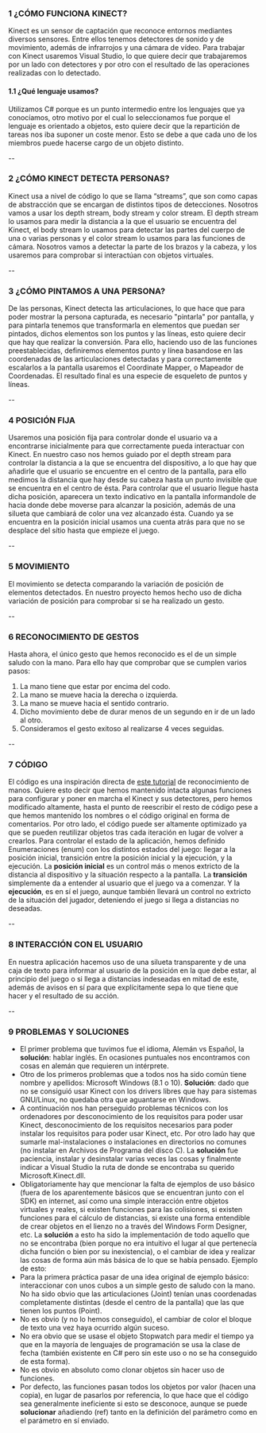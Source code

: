 ### 1 ¿CÓMO FUNCIONA KINECT?
Kinect es un sensor de captación que reconoce entornos mediantes diversos sensores. Entre ellos tenemos detectores de sonido y de movimiento, además de infrarrojos y una cámara de vídeo.
Para trabajar con Kinect usaremos Visual Studio, lo que quiere decir que trabajaremos por un lado con detectores y por otro con el resultado de las operaciones realizadas con lo detectado. 


#### 1.1 ¿Qué lenguaje usamos?
Utilizamos C# porque es un punto intermedio entre los lenguajes que ya conocíamos, otro motivo por el cual lo seleccionamos fue porque el lenguaje es orientado a objetos, esto quiere decir que la repartición de tareas nos iba suponer un coste menor. Esto se debe a que cada uno de los miembros puede hacerse cargo de un objeto distinto. 

--
### 2 ¿CÓMO KINECT DETECTA PERSONAS?
Kinect usa a nivel de código lo que se llama “streams”, que son como capas de abstracción que se encargan de distintos tipos de detecciones. Nosotros vamos a usar los depth stream, body stream y color stream. El depth stream lo usamos para medir la distancia a la que el usuario se encuentra del Kinect, el body stream lo usamos para detectar las partes del cuerpo de una o varias personas y el color stream lo usamos para las funciones de cámara. 
Nosotros vamos a detectar la parte de los brazos y la cabeza, y los usaremos para comprobar si interactúan con objetos virtuales. 

--
### 3 ¿CÓMO PINTAMOS A UNA PERSONA?
De las personas, Kinect detecta las articulaciones, lo que hace que para poder mostrar la persona capturada, es necesario "pintarla" por pantalla, y para pintarla tenemos que transformarla en elementos que puedan ser pintados, dichos elementos son los puntos y las líneas, esto quiere decir que hay que realizar la conversión. Para ello, haciendo uso de las funciones preestablecidas, definiremos elementos punto y línea basandose en las coordenadas de las articulaciones detectadas y para correctamente escalarlos a la pantalla usaremos el Coordinate Mapper, o Mapeador de Coordenadas. El resultado final es una especie de esqueleto de puntos y líneas.

--
### 4 POSICIÓN FIJA
Usaremos una posición fija para controlar donde el usuario va a encontrarse inicialmente para que correctamente pueda interactuar con Kinect. En nuestro caso nos hemos guiado por el depth stream para controlar la distancia a la que se encuentra del dispositivo, a lo que hay que añadirle que el usuario se encuentre en el centro de la pantalla, para ello medimos la distancia que hay desde su cabeza hasta un punto invisible que se encuentra en el centro de ésta. Para controlar que el usuario llegue hasta dicha posición, aparecera un texto indicativo en la pantalla informandole de hacia donde debe moverse para alcanzar la posición, además de una silueta que cambiará de color una vez alcanzado ésta. Cuando ya se encuentra en la posición inicial usamos una cuenta atrás para que no se desplace del sítio hasta que empieze el juego.

--
### 5 MOVIMIENTO
El movimiento se detecta comparando la variación de posición de elementos detectados.
En nuestro proyecto hemos hecho uso de dicha variación de posición para comprobar si se ha realizado un gesto.

--
### 6 RECONOCIMIENTO DE GESTOS
Hasta ahora, el único gesto que hemos reconocido es el de un simple saludo con la mano. Para ello hay que comprobar que se cumplen varios pasos:
1. La mano tiene que estar por encima del codo.
2. La mano se mueve hacia la derecha o izquierda.
3. La mano se mueve hacia el sentido contrario.
4. Dicho movimiento debe de durar menos de un segundo en ir de un lado al otro.
5. Consideramos el gesto exitoso al realizarse 4 veces seguidas.

--
### 7 CÓDIGO
El código es una inspiración directa de [este tutorial](http://pterneas.com/2014/03/21/kinect-for-windows-version-2-hand-tracking/) de reconocimiento de manos. Quiere esto decir que hemos mantenido intacta algunas funciones para configurar y poner en marcha el Kinect y sus detectores, pero hemos modificado altamente, hasta el punto de reescribir el resto de código pese a que hemos mantenido los nombres o el código original en forma de comentarios. Por otro lado, el código puede ser altamente optimizado ya que se pueden reutilizar objetos tras cada iteración en lugar de volver a crearlos.
Para controlar el estado de la aplicación, hemos definido Enumeraciones (enum) con los distintos estados del juego: llegar a la posición inicial, transición entre la posición inicial y la ejecución, y la ejecución.
La **posición inicial** es un control más o menos extricto de la distancia al dispositivo y la situación respecto a la pantalla.
La **transición** simplemente da a entender al usuario que el juego va a comenzar.
Y la **ejecución**, es en sí el juego, aunque también llevará un control no extricto de la situación del jugador, deteniendo el juego si llega a distancias no deseadas.

--
### 8 INTERACCIÓN CON EL USUARIO
En nuestra aplicación hacemos uso de una silueta transparente y de una caja de texto para informar al usuario de la posición en la que debe estar, al principio del juego o si llega a distancias indeseadas en mitad de este, además de avisos en sí para que explícitamente sepa lo que tiene que hacer y el resultado de su acción.

--
### 9 PROBLEMAS Y SOLUCIONES
 - El primer problema que tuvimos fue el idioma, Alemán vs Español, la **solución**: hablar inglés. En ocasiones puntuales nos encontramos con cosas en alemán que requieren un intérprete.
 - Otro de los primeros problemas que a todos nos ha sido común tiene nombre y apellidos: Microsoft Windows (8.1 o 10). **Solución**: dado que no se consiguió usar Kinect con los drivers libres que hay para sistemas GNU/Linux, no quedaba otra que aguantarse en Windows.
 - A continuación nos han perseguido problemas técnicos con los ordenadores por desconocimiento de los requisitos para poder usar Kinect, desconocimiento de los requisitos necesarios para poder instalar los requisitos para poder usar Kinect, etc. Por otro lado hay que sumarle mal-instalaciones o instalaciones en directorios no comunes (no instalar en Archivos de Programa del disco C). La **solución** fue paciencia, instalar y desinstalar varias veces las cosas y finalmente indicar a Visual Studio la ruta de donde se encontraba su querido Microsoft.Kinect.dll.
 - Obligatoriamente hay que mencionar la falta de ejemplos de uso básico (fuera de los aparentemente básicos que se encuentran junto con el SDK) en internet, así como una simple interacción entre objetos virtuales y reales, si existen funciones para las colisiones, si existen funciones para el cálculo de distancias, si existe una forma entendible de crear objetos en el lienzo no a través del Windows Form Designer, etc. La **solución** a esto ha sido la implementación de todo aquello que no se encontraba (bien porque no era intuitivo el lugar al que pertenecía dicha función o bien por su inexistencia), o el cambiar de idea y realizar las cosas de forma aún más básica de lo que se había pensado. Ejemplo de esto:
 - Para la primera práctica pasar de una idea original de ejemplo básico: interaccionar con unos cubos a un simple gesto de saludo con la mano. No ha sido obvio que las articulaciones (Joint) tenían unas coordenadas completamente distintas (desde el centro de la pantalla) que las que tienen los puntos (Point).
 - No es obvio (y no lo hemos conseguido), el cambiar de color el bloque de texto una vez haya ocurrido algún suceso.
 - No era obvio que se usase el objeto Stopwatch para medir el tiempo ya que en la mayoría de lenguajes de programación se usa la clase de fecha (también existente en C# pero sin este uso o no se ha conseguido de esta forma).
 - No es obvio en absoluto como clonar objetos sin hacer uso de funciones.
 - Por defecto, las funciones pasan todos los objetos por valor (hacen una copia), en lugar de pasarlos por referencia, lo que hace que el código sea generalmente ineficiente si esto se desconoce, aunque se puede **solucionar** añadiendo (ref) tanto en la definición del parámetro como en el parámetro en sí enviado.
